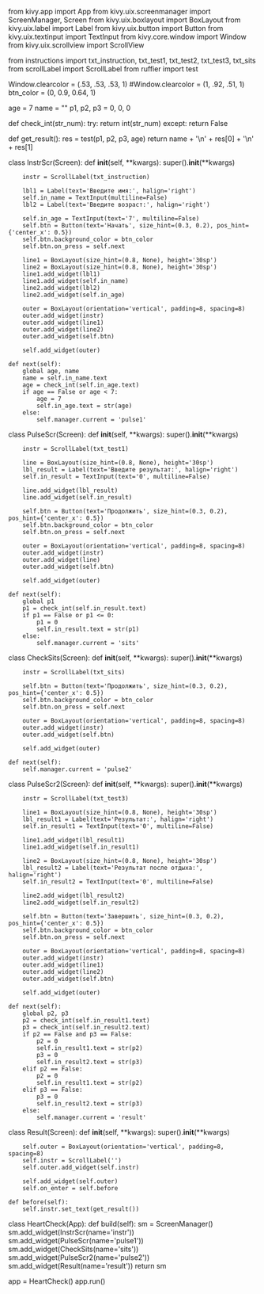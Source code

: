 from kivy.app import App
from kivy.uix.screenmanager import ScreenManager, Screen
from kivy.uix.boxlayout import BoxLayout
from kivy.uix.label import Label
from kivy.uix.button import Button
from kivy.uix.textinput import TextInput
from kivy.core.window import Window
from kivy.uix.scrollview import ScrollView

from instructions import txt_instruction, txt_test1, txt_test2, txt_test3, txt_sits
from scrollLabel import ScrollLabel
from ruffier import test

Window.clearcolor = (.53, .53, .53, 1)
#Window.clearcolor = (1, .92, .51, 1)
btn_color = (0, 0.9, 0.64, 1)

age = 7
name = ""
p1, p2, p3 = 0, 0, 0

def check_int(str_num):
    try:
        return int(str_num)
    except:
        return False

def get_result():
    res = test(p1, p2, p3, age)
    return name + '\n' + res[0] + '\n' + res[1]

class InstrScr(Screen):
    def __init__(self, **kwargs):
        super().__init__(**kwargs)

        instr = ScrollLabel(txt_instruction)

        lbl1 = Label(text='Введите имя:', halign='right')
        self.in_name = TextInput(multiline=False)
        lbl2 = Label(text='Введите возраст:', halign='right')

        self.in_age = TextInput(text='7', multiline=False)
        self.btn = Button(text='Начать', size_hint=(0.3, 0.2), pos_hint={'center_x': 0.5})
        self.btn.background_color = btn_color
        self.btn.on_press = self.next

        line1 = BoxLayout(size_hint=(0.8, None), height='30sp')
        line2 = BoxLayout(size_hint=(0.8, None), height='30sp')
        line1.add_widget(lbl1)
        line1.add_widget(self.in_name)
        line2.add_widget(lbl2)
        line2.add_widget(self.in_age)

        outer = BoxLayout(orientation='vertical', padding=8, spacing=8)
        outer.add_widget(instr)
        outer.add_widget(line1)
        outer.add_widget(line2)
        outer.add_widget(self.btn)

        self.add_widget(outer)

    def next(self):
        global age, name
        name = self.in_name.text
        age = check_int(self.in_age.text)
        if age == False or age < 7:
            age = 7
            self.in_age.text = str(age)
        else:
            self.manager.current = 'pulse1'

class PulseScr(Screen):
    def __init__(self, **kwargs):
        super().__init__(**kwargs)
        
        instr = ScrollLabel(txt_test1)
        
        line = BoxLayout(size_hint=(0.8, None), height='30sp')
        lbl_result = Label(text='Введите результат:', halign='right')
        self.in_result = TextInput(text='0', multiline=False)
        
        line.add_widget(lbl_result)
        line.add_widget(self.in_result)

        self.btn = Button(text='Продолжить', size_hint=(0.3, 0.2), pos_hint={'center_x': 0.5})
        self.btn.background_color = btn_color
        self.btn.on_press = self.next

        outer = BoxLayout(orientation='vertical', padding=8, spacing=8)
        outer.add_widget(instr)
        outer.add_widget(line)
        outer.add_widget(self.btn)

        self.add_widget(outer)

    def next(self):
        global p1
        p1 = check_int(self.in_result.text)
        if p1 == False or p1 <= 0:
            p1 = 0
            self.in_result.text = str(p1)
        else:
            self.manager.current = 'sits'

class CheckSits(Screen):
    def __init__(self, **kwargs):
        super().__init__(**kwargs)

        instr = ScrollLabel(txt_sits)

        self.btn = Button(text='Продолжить', size_hint=(0.3, 0.2), pos_hint={'center_x': 0.5})
        self.btn.background_color = btn_color
        self.btn.on_press = self.next

        outer = BoxLayout(orientation='vertical', padding=8, spacing=8)
        outer.add_widget(instr)
        outer.add_widget(self.btn)

        self.add_widget(outer)

    def next(self):
        self.manager.current = 'pulse2'

class PulseScr2(Screen):
    def __init__(self, **kwargs):
        super().__init__(**kwargs)

        instr = ScrollLabel(txt_test3)

        line1 = BoxLayout(size_hint=(0.8, None), height='30sp')
        lbl_result1 = Label(text='Результат:', halign='right')
        self.in_result1 = TextInput(text='0', multiline=False)

        line1.add_widget(lbl_result1)
        line1.add_widget(self.in_result1)

        line2 = BoxLayout(size_hint=(0.8, None), height='30sp')
        lbl_result2 = Label(text='Результат после отдыха:', halign='right')
        self.in_result2 = TextInput(text='0', multiline=False)

        line2.add_widget(lbl_result2)
        line2.add_widget(self.in_result2)

        self.btn = Button(text='Завершить', size_hint=(0.3, 0.2), pos_hint={'center_x': 0.5})
        self.btn.background_color = btn_color
        self.btn.on_press = self.next

        outer = BoxLayout(orientation='vertical', padding=8, spacing=8)
        outer.add_widget(instr)
        outer.add_widget(line1)
        outer.add_widget(line2)
        outer.add_widget(self.btn)

        self.add_widget(outer)

    def next(self):
        global p2, p3
        p2 = check_int(self.in_result1.text)
        p3 = check_int(self.in_result2.text)
        if p2 == False and p3 == False:
            p2 = 0
            self.in_result1.text = str(p2)
            p3 = 0
            self.in_result2.text = str(p3)
        elif p2 == False:
            p2 = 0
            self.in_result1.text = str(p2)
        elif p3 == False:
            p3 = 0
            self.in_result2.text = str(p3)
        else:
            self.manager.current = 'result'

class Result(Screen):
    def __init__(self, **kwargs):
        super().__init__(**kwargs)

        self.outer = BoxLayout(orientation='vertical', padding=8, spacing=8)
        self.instr = ScrollLabel('')
        self.outer.add_widget(self.instr)

        self.add_widget(self.outer)
        self.on_enter = self.before
    
    def before(self):
        self.instr.set_text(get_result())

class HeartCheck(App):
    def build(self):
        sm = ScreenManager()
        sm.add_widget(InstrScr(name='instr'))
        sm.add_widget(PulseScr(name='pulse1'))
        sm.add_widget(CheckSits(name='sits'))
        sm.add_widget(PulseScr2(name='pulse2'))
        sm.add_widget(Result(name='result'))
        return sm

app = HeartCheck()
app.run()
